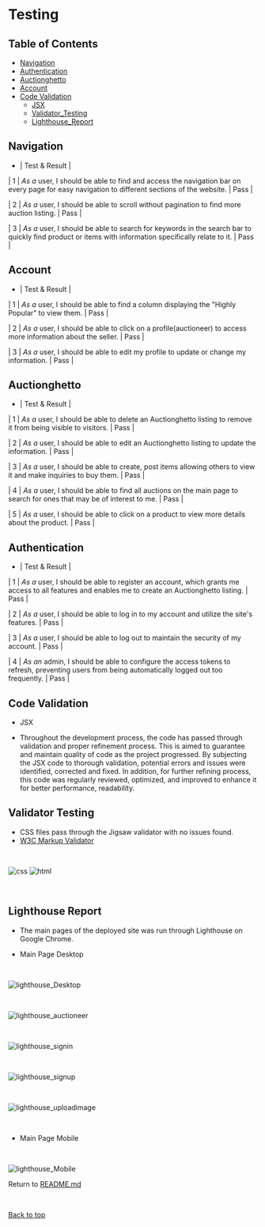 # Testing

## Table of Contents

 - [Navigation](#navigation)
 - [Authentication](#authentication)
 - [Auctionghetto](#auctionghetto)
 - [Account](#account)
 - [Code Validation](#code-validation)
   - [JSX](#jsx)
   - [Validator_Testing](#Validator-Testing)
   - [Lighthouse_Report](#Lighthouse-Report)

## Navigation

 - | Test & Result |

 | 1    | _As a_ user, I should be able to find and access the navigation bar on every page for easy navigation to different sections of the website. | Pass |

 | 2    | _As a_ user, I should be able to scroll without pagination to find more auction listing. | Pass |

 | 3    | _As a_ user, I should be able to search for keywords in the search bar to quickly find product or items with information specifically relate to it. | Pass |


## Account

 - | Test & Result |

 | 1    | _As a_ user, I should be able to find a column displaying the "Highly Popular" to view them. | Pass | 

 | 2    | _As a_ user, I should be able to click on a profile(auctioneer) to access more information about the seller. | Pass |

 | 3    | _As a_ user, I should be able to edit my profile to update or change my information. | Pass |


## Auctionghetto

 - | Test  & Result |

 | 1    | _As a_ user, I should be able to delete an Auctionghetto listing to remove it from being visible to visitors. | Pass |

 | 2    | _As a_ user, I should be able to edit an Auctionghetto listing  to update the information. | Pass |

 | 3    | _As a_ user, I should be able to create, post items allowing others to view it and make inquiries to buy them. | Pass |

 | 4    | _As a_ user, I should be able to find all auctions on the main page to search for ones that may be of interest to me. | Pass |

 | 5    | _As a_ user, I should be able to click on a product to view more details about the product. | Pass  |


## Authentication

 - | Test & Result |

 | 1    | _As a_ user, I should be able to register an account, which grants me access to all features and enables me to create an Auctionghetto listing. | Pass |

 | 2    | _As a_ user, I should be able to log in to my account and utilize the site's features.
 | Pass |

 | 3    | _As a_ user, I should be able to log out to maintain the security of my account.
 | Pass |

 | 4    | _As an_ admin, I should be able to configure the access tokens to refresh, preventing users from being automatically logged out too frequently. | Pass |


## Code Validation

 - JSX

 * Throughout the development process, the code has passed through validation and proper refinement process. This is aimed to guarantee and maintain quality of code as the project progressed. By subjecting the JSX code to thorough validation, potential errors and issues were identified, corrected and fixed. In addition, for further refining process, this code was regularly reviewed, optimized, and improved to enhance it for better performance, readability.


## Validator Testing

 - CSS files pass through the Jigsaw validator with no issues found.
 - [W3C Markup Validator](/cs-validator/)

<br>

 ![css](./img/validator/_css.png)
 ![html](./img/validator/html.png)

<br>

## Lighthouse Report

 * The main pages of the deployed site was run through Lighthouse on Google Chrome.

 - Main Page Desktop

<br>

![lighthouse_Desktop](./img/validator/Lighthouse_desktop.png)

<br>
 
![lighthouse_auctioneer](./img/validator/lighthouse_auctioneer.png)

<br>

![lighthouse_signin](./img/validator/lighthouse_sign_in.png)

<br>

![lighthouse_signup](./img/validator/lighthouse_sign_up.png)

<br>

![lighthouse_uploadimage](./img/validator/lighthouse_imageupload.png)


<br>

- Main Page Mobile

<br>

![lighthouse_Mobile](./img/validator/Lighthouse_Mobile.png)

Return to [README.md](/main/README.md)

<br>

[Back to top](#top)
